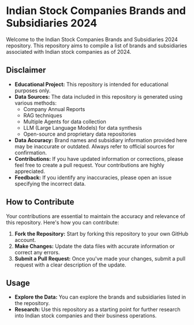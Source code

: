 # Indian Stock Companies Brands and Subsidiaries 2024

Welcome to the Indian Stock Companies Brands and Subsidiaries 2024 repository. This repository aims to compile a list of brands and subsidiaries associated with Indian stock companies as of 2024.

## Disclaimer

- **Educational Project:** This repository is intended for educational purposes only.
- **Data Sources:** The data included in this repository is generated using various methods:
  - Company Annual Reports
  - RAG techniques
  - Multiple Agents for data collection
  - LLM (Large Language Models) for data synthesis
  - Open-source and proprietary data repositories
- **Data Accuracy:** Brand names and subsidiary information provided here may be inaccurate or outdated. Always refer to official sources for confirmation.
- **Contributions:** If you have updated information or corrections, please feel free to create a pull request. Your contributions are highly appreciated.
- **Feedback:** If you identify any inaccuracies, please open an issue specifying the incorrect data.

## How to Contribute

Your contributions are essential to maintain the accuracy and relevance of this repository. Here's how you can contribute:

1. **Fork the Repository:** Start by forking this repository to your own GitHub account.
2. **Make Changes:** Update the data files with accurate information or correct any errors.
3. **Submit a Pull Request:** Once you've made your changes, submit a pull request with a clear description of the update.

## Usage

- **Explore the Data:** You can explore the brands and subsidiaries listed in the repository.
- **Research:** Use this repository as a starting point for further research into Indian stock companies and their business operations.

